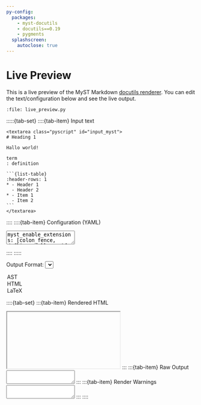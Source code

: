 ```yaml
---
py-config:
  packages:
    - myst-docutils
    - docutils==0.19
    - pygments
  splashscreen:
    autoclose: true
---
```


# Live Preview

This is a live preview of the MyST Markdown [docutils renderer](docutils.md).
You can edit the text/configuration below and see the live output.

```{py-script}
:file: live_preview.py
```

:::::{tab-set}
::::{tab-item} Input text
````{raw} html
<textarea class="pyscript" id="input_myst">
# Heading 1

Hallo world!

term
: definition

```{list-table}
:header-rows: 1
* - Header 1
  - Header 2
* - Item 1
  - Item 2
```
</textarea>
````

::::
::::{tab-item} Configuration (YAML)
<textarea class="pyscript" id="input_config">
myst_enable_extensions: [colon_fence, deflist, dollarmath]
myst_highlight_code_blocks: false
embed_stylesheet: true
</textarea>
::::
:::::

<label for="output_format">Output Format:</label>
<select id="output_format">
  <option value="pseudoxml">AST</option>
  <option value="html5" selected>HTML</option>
  <option value="latex">LaTeX</option>
</select>

::::{tab-set}
:::{tab-item} Rendered HTML
<iframe class="pyscript" id="output_html" readonly="true"></iframe>
:::
:::{tab-item} Raw Output
<textarea class="pyscript" id="output_raw" readonly="true"></textarea>
:::
:::{tab-item} Render Warnings
<textarea class="pyscript" id="output_warnings" readonly="true"></textarea>
:::
::::
